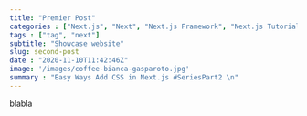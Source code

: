 ```yaml
---
title: "Premier Post"
categories : ["Next.js", "Next", "Next.js Framework", "Next.js Tutorial", "React.js", "react.js tutorial"]
tags : ["tag", "next"]
subtitle: "Showcase website"
slug: second-post
date : "2020-11-10T11:42:46Z"
image: '/images/coffee-bianca-gasparoto.jpg'
summary : "Easy Ways Add CSS in Next.js #SeriesPart2 \n"
---
```


blabla